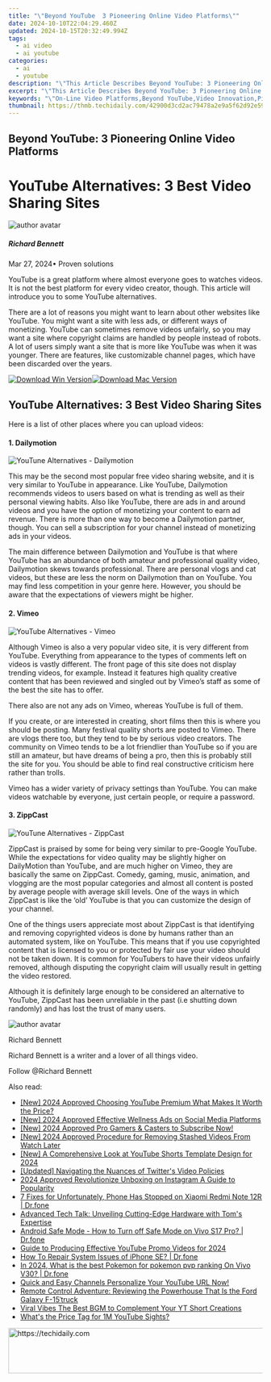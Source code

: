 ```yaml
---
title: "\"Beyond YouTube  3 Pioneering Online Video Platforms\""
date: 2024-10-10T22:04:29.460Z
updated: 2024-10-15T20:32:49.994Z
tags:
  - ai video
  - ai youtube
categories:
  - ai
  - youtube
description: "\"This Article Describes Beyond YouTube: 3 Pioneering Online Video Platforms\""
excerpt: "\"This Article Describes Beyond YouTube: 3 Pioneering Online Video Platforms\""
keywords: "\"On-Line Video Platforms,Beyond YouTube,Video Innovation,Pioneer Videosites,Digital Media Outlets,Video Content Creators,Online Video Hubs\""
thumbnail: https://thmb.techidaily.com/42900d3cd2ac79478a2e9a5f62d92e59b26835c360208046bfffff6e9458bb6e.jpg
---
```


## Beyond YouTube: 3 Pioneering Online Video Platforms

# YouTube Alternatives: 3 Best Video Sharing Sites

![author avatar](https://images.wondershare.com/filmora/article-images/richard-bennett.jpg)

##### Richard Bennett

 Mar 27, 2024• Proven solutions

YouTube is a great platform where almost everyone goes to watches videos. It is not the best platform for every video creator, though. This article will introduce you to some YouTube alternatives.

There are a lot of reasons you might want to learn about other websites like YouTube. You might want a site with less ads, or different ways of monetizing. YouTube can sometimes remove videos unfairly, so you may want a site where copyright claims are handled by people instead of robots. A lot of users simply want a site that is more like YouTube was when it was younger. There are features, like customizable channel pages, which have been discarded over the years.

[![Download Win Version](https://images.wondershare.com/filmora/guide/download-btn-win.jpg)](https://tools.techidaily.com/wondershare/filmora/download/)[![Download Mac Version](https://images.wondershare.com/filmora/guide/download-btn-mac.jpg)](https://tools.techidaily.com/wondershare/filmora/download/)

## YouTube Alternatives: 3 Best Video Sharing Sites

Here is a list of other places where you can upload videos:

#### 1\. Dailymotion

![YouTune Alternatives - Dailymotion](https://images.wondershare.com/filmora/article-images/alternatives-dailymotion.JPG)

This may be the second most popular free video sharing website, and it is very similar to YouTube in appearance. Like YouTube, Dailymotion recommends videos to users based on what is trending as well as their personal viewing habits. Also like YouTube, there are ads in and around videos and you have the option of monetizing your content to earn ad revenue. There is more than one way to become a Dailymotion partner, though. You can sell a subscription for your channel instead of monetizing ads in your videos.

The main difference between Dailymotion and YouTube is that where YouTube has an abundance of both amateur and professional quality video, Dailymotion skews towards professional. There are personal vlogs and cat videos, but these are less the norm on Dailymotion than on YouTube. You may find less competition in your genre here. However, you should be aware that the expectations of viewers might be higher.

#### 2\. Vimeo

![YouTube Alternatives - Vimeo](https://images.wondershare.com/filmora/article-images/alternative-vimeo.JPG)

Although Vimeo is also a very popular video site, it is very different from YouTube. Everything from appearance to the types of comments left on videos is vastly different. The front page of this site does not display trending videos, for example. Instead it features high quality creative content that has been reviewed and singled out by Vimeo’s staff as some of the best the site has to offer.

There also are not any ads on Vimeo, whereas YouTube is full of them.

If you create, or are interested in creating, short films then this is where you should be posting. Many festival quality shorts are posted to Vimeo. There are vlogs there too, but they tend to be by serious video creators. The community on Vimeo tends to be a lot friendlier than YouTube so if you are still an amateur, but have dreams of being a pro, then this is probably still the site for you. You should be able to find real constructive criticism here rather than trolls.

Vimeo has a wider variety of privacy settings than YouTube. You can make videos watchable by everyone, just certain people, or require a password.

#### 3\. ZippCast

![YouTune Alternatives - ZippCast](https://images.wondershare.com/filmora/article-images/alternatives-zippcast.JPG)

ZippCast is praised by some for being very similar to pre-Google YouTube. While the expectations for video quality may be slightly higher on DailyMotion than YouTube, and are much higher on Vimeo, they are basically the same on ZippCast. Comedy, gaming, music, animation, and vlogging are the most popular categories and almost all content is posted by average people with average skill levels. One of the ways in which ZippCast is like the ‘old’ YouTube is that you can customize the design of your channel.

One of the things users appreciate most about ZippCast is that identifying and removing copyrighted videos is done by humans rather than an automated system, like on YouTube. This means that if you use copyrighted content that is licensed to you or protected by fair use your video should not be taken down. It is common for YouTubers to have their videos unfairly removed, although disputing the copyright claim will usually result in getting the video restored.

Although it is definitely large enough to be considered an alternative to YouTube, ZippCast has been unreliable in the past (i.e shutting down randomly) and has lost the trust of many users.

![author avatar](https://images.wondershare.com/filmora/article-images/richard-bennett.jpg)

Richard Bennett

Richard Bennett is a writer and a lover of all things video.

Follow @Richard Bennett

<ins class="adsbygoogle"
     style="display:block"
     data-ad-format="autorelaxed"
     data-ad-client="ca-pub-7571918770474297"
     data-ad-slot="1223367746"></ins>

<ins class="adsbygoogle"
     style="display:block"
     data-ad-client="ca-pub-7571918770474297"
     data-ad-slot="8358498916"
     data-ad-format="auto"
     data-full-width-responsive="true"></ins>

<span class="atpl-alsoreadstyle">Also read:</span>
<div><ul>
<li><a href="https://youtube-lab.techidaily.com/024-approved-choosing-youtube-premium-what-makes-it-worth-the-price/"><u>[New] 2024 Approved Choosing YouTube Premium What Makes It Worth the Price?</u></a></li>
<li><a href="https://fox-cloud.techidaily.com/new-2024-approved-effective-wellness-ads-on-social-media-platforms/"><u>[New] 2024 Approved Effective Wellness Ads on Social Media Platforms</u></a></li>
<li><a href="https://youtube-lab.techidaily.com/024-approved-pro-gamers-and-casters-to-subscribe-now/"><u>[New] 2024 Approved Pro Gamers & Casters to Subscribe Now!</u></a></li>
<li><a href="https://youtube-lab.techidaily.com/024-approved-procedure-for-removing-stashed-videos-from-watch-later/"><u>[New] 2024 Approved Procedure for Removing Stashed Videos From Watch Later</u></a></li>
<li><a href="https://youtube-lab.techidaily.com/-comprehensive-look-at-youtube-shorts-template-design-for-2024/"><u>[New] A Comprehensive Look at YouTube Shorts Template Design for 2024</u></a></li>
<li><a href="https://twitter-videos.techidaily.com/updated-navigating-the-nuances-of-twitters-video-policies/"><u>[Updated] Navigating the Nuances of Twitter's Video Policies</u></a></li>
<li><a href="https://extra-approaches.techidaily.com/2024-approved-revolutionize-unboxing-on-instagram-a-guide-to-popularity/"><u>2024 Approved Revolutionize Unboxing on Instagram A Guide to Popularity</u></a></li>
<li><a href="https://howto.techidaily.com/7-fixes-for-unfortunately-phone-has-stopped-on-xiaomi-redmi-note-12r-drfone-by-drfone-fix-android-problems-fix-android-problems/"><u>7 Fixes for Unfortunately, Phone Has Stopped on Xiaomi Redmi Note 12R | Dr.fone</u></a></li>
<li><a href="https://hardware-reviews.techidaily.com/advanced-tech-talk-unveiling-cutting-edge-hardware-with-toms-expertise/"><u>Advanced Tech Talk: Unveiling Cutting-Edge Hardware with Tom's Expertise</u></a></li>
<li><a href="https://howto.techidaily.com/android-safe-mode-how-to-turn-off-safe-mode-on-vivo-s17-pro-drfone-by-drfone-fix-android-problems-fix-android-problems/"><u>Android Safe Mode - How to Turn off Safe Mode on Vivo S17 Pro? | Dr.fone</u></a></li>
<li><a href="https://youtube-lab.techidaily.com/-to-producing-effective-youtube-promo-videos-for-2024/"><u>Guide to Producing Effective YouTube Promo Videos for 2024</u></a></li>
<li><a href="https://blog-min.techidaily.com/how-to-repair-system-issues-of-iphone-se-drfone-by-drfone-ios-system-repair-ios-system-repair/"><u>How To Repair System Issues of iPhone SE? | Dr.fone</u></a></li>
<li><a href="https://change-location.techidaily.com/in-2024-what-is-the-best-pokemon-for-pokemon-pvp-ranking-on-vivo-v30-drfone-by-drfone-virtual-android/"><u>In 2024, What is the best Pokemon for pokemon pvp ranking On Vivo V30? | Dr.fone</u></a></li>
<li><a href="https://youtube-lab.techidaily.com/-and-easy-channels-personalize-your-youtube-url-now/"><u>Quick and Easy Channels Personalize Your YouTube URL Now!</u></a></li>
<li><a href="https://meme-emoji.techidaily.com/remote-control-adventure-reviewing-the-powerhouse-that-is-the-ford-galaxy-f-15truck/"><u>Remote Control Adventure: Reviewing the Powerhouse That Is the Ford Galaxy F-15ˈtruck</u></a></li>
<li><a href="https://youtube-lab.techidaily.com/-vibes-the-best-bgm-to-complement-your-yt-short-creations/"><u>Viral Vibes The Best BGM to Complement Your YT Short Creations</u></a></li>
<li><a href="https://youtube-lab.techidaily.com/-the-price-tag-for-1m-youtube-sights/"><u>What's the Price Tag for 1M YouTube Sights?</u></a></li>
</ul></div>

<!-- affiliate ads begin -->
<a href="https://appsumo.8odi.net/c/5597632/1062450/7443" target="_top" id="1062450">
  <img src="//a.impactradius-go.com/display-ad/7443-1062450" border="0" alt="https://techidaily.com" width="600" height="90"/>
</a>
<img height="0" width="0" src="https://appsumo.8odi.net/i/5597632/1062450/7443" style="position:absolute;visibility:hidden;" border="0" />
<!-- affiliate ads end -->

